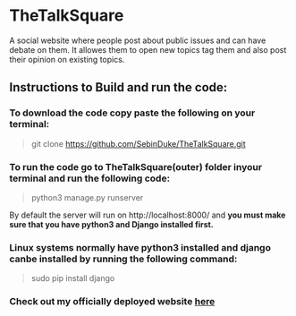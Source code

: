 # TheTalkSquare
A social website where people post about public issues and can have debate on them. It allowes them to open new topics tag them and also post their opinion on existing topics.

## Instructions to Build and run the code:

### To download the code copy paste the following on your terminal:
> git clone https://github.com/SebinDuke/TheTalkSquare.git

### To run the code go to TheTalkSquare(outer) folder inyour terminal and run the following code:
> python3 manage.py runserver

By default the server will run on http://localhost:8000/ and **you must make sure that you have python3 and Django installed first.**

### Linux systems normally have python3 installed and django canbe installed by running the following command:
> sudo pip install django

### Check out my officially deployed website [here](http://139.59.79.235)
